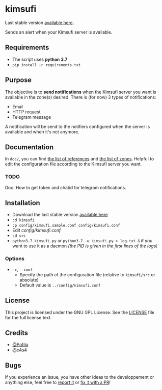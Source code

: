# kimsufi
Last stable version [available here](https://git.pofilo.fr/pofilo/kimsufi/releases).

Sends an alert when your Kimsufi server is available.

## Requirements

+ The script uses **python 3.7**
+ `pip install -r requirements.txt`

## Purpose

The objective is to **send notifications** when the Kimsufi server you want is available in the zone(s) desired.
There is (for now) 3 types of notifications:
+ Email
+ HTTP request
+ Telegram message

A notification will be send to the notifiers configured when the server is available and when it's not anymore.

## Documentation

In `doc/`, you can find [the list of references](https://git.pofilo.fr/pofilo/kimsufi/src/branch/master/doc/list-references.md) and [the list of zones](https://git.pofilo.fr/pofilo/kimsufi/src/branch/master/doc/list-zones.md). Helpful to edit the configuration file according to the Kimsufi server you want.

### TODO
Doc: How to get token and chatid for telegram notifications.

## Installation

+ Download the last stable version [available here](https://git.pofilo.fr/pofilo/kimsufi/releases)
+ `cd kimsufi`
+ `cp config/kimsufi.sample.conf config/kimsufi.conf`
+ Edit *config/kimsufi.conf*
+ `cd src`
+ `python3.7 kimsufi.py` or `python3.7 -u kimsufi.py > log.txt &` if you want to use it as a daemon *(the PID is given in the first lines of the logs)*

### Options

+ `-c`, `--conf`
    + Specify the path of the configuration file (relative to `kimsufi/src` or absolute)
    + Default value is `../config/kimsufi.conf`

## License

This project is licensed under the GNU GPL License. See the [LICENSE](https://git.pofilo.fr/pofilo/kimsufi/src/branch/master/LICENSE) file for the full license text.

## Credits

+ [@Pofilo](https://git.pofilo.fr/pofilo/)
+ [@c4s4](https://github.com/c4s4)

## Bugs

If you experience an issue, you have other ideas to the developpement or anything else, feel free to [report it](https://git.pofilo.fr/pofilo/kimsufi/issues) or  [fix it with a PR](https://git.pofilo.fr/pofilo/kimsufi/pulls)!

 
